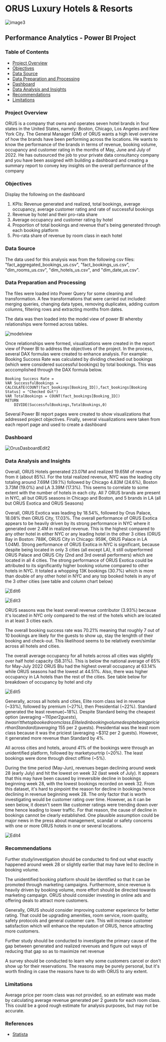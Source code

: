 # ORUS Luxury Hotels & Resorts 

![image3](https://github.com/jmwaigom/Hospitality-Analytics/assets/155841258/a6de3176-5368-4cc8-a345-79c3f61e4d96)

## Performance Analytics - Power BI Project 
### Table of Contents
- [Project Overview](#project-overview)
- [Objectives](#objectives)
- [Data Source](#data-source)
- [Data Preparation and Processing](#data-preparation-and-processing)
- [Dashboard](#dashboard)
- [Data Analysis and Insights](#data-analysis-and-insights)
- [Recommendations](#recommendations)
- [Limitations](#limitations)
### Project Overview
ORUS is a company that owns and operates seven hotel brands in four states in the United States, namely: Boston, Chicago, Los Angeles and New York City. The General Manager (GM)
of ORUS wants a high level overview of how the brands have been performing across the locations. He wants to know the performance of the brands in terms of revenue, booking volume,
occupancy and customer rating in the months of May, June and July of 2022. He has outsourced the job to your private data consultancy company and you have been assigned with building 
a dashboard and creating a summary report to convey key insights on the overall performance of the company

### Objectives
Display the following on the dashboard
1. KPIs: Revenue generated and realized, total bookings, average occupancy, average customer rating and rate of successful bookings
2. Revenue by hotel and their pro-rata share
3. Average occupancy and customer rating by hotel
4. Proportion of total bookings and revenue that's being generated through each booking platform
5. Pro-rata share of revenue by room class in each hotel

### Data Source
The data used for this analysis was from the following csv files: "fact_aggregated_bookings_us.csv", "fact_bookings_us.csv", "dim_rooms_us.csv", "dim_hotels_us.csv", and "dim_date_us.csv".  

### Data Preparation and Processing
The files were loaded into Power Query for some cleaning and transformation. A few transformations that were carried out included: merging queries, changing data types, removing duplicates, adding custom columns, filtering rows and extracting months from dates.

The data was then loaded into the model view of power BI whereby relationships were formed across tables.

![modelview](https://github.com/jmwaigom/Hospitality-Analytics/assets/155841258/f4da727a-1b75-43cf-a8cd-6053106fb7bd)

Once relationships were formed, visualizations were created in the report view of Power BI to address the objectives of the project. In the process, several DAX formulas were created to enhance analysis. For example: Booking Success Rate was calculated by dividing checked out bookings (which were considered successful bookings) by total bookings. This was acccomplished through the DAX formula below.

```
Booking Success Rate = 
VAR SuccessfulBookings = CALCULATE(COUNT(fact_bookings[Booking_ID]),fact_bookings[Booking Status] = "Checked Out")
VAR TotalBookings = COUNT(fact_bookings[Booking_ID])
RETURN
    DIVIDE(SuccessfulBookings,TotalBookings,0)

```
Several Power BI report pages were created to show visualizations that addressed project objectives. Finally, several visualizations were taken from each report page and used to create a dashboard


### Dashboard
![OrusDasboardEdit2](https://github.com/jmwaigom/Hospitality-Analytics/assets/155841258/d8f9acfd-cdff-43db-bc79-df72e4551a86)

### Data Analysis and Insights
Overall, ORUS Hotels generated 23.07M and realized 19.65M of revenue from it (about 85%). For the total realized revenue, NYC was the leading city totaling around 7.69M (39.1%) followed by Chicago 4.83M (24.6%), Boston 3.73M (19.0%) and LA 3.39M (17.3%). This seems to correlate to some extent with the number of hotels in each city. All 7 ORUS brands are present in NYC, all but ORUS seasons in Chicago and Boston, and 5 brands in LA (all but ORUS Exotica and ORUS Seasons)

Overall, ORUS Exotica was leading by 18.54%, followed by Orus Palace, 18.08% then ORUS City, 17.03%. The overall performance of ORUS Exotica appears to be heavily driven by its strong performance in NYC where it generated over 2.4M in realized revenue. This is the highest compared to any other hotel in either NYC or any leading hotel in the other 3 cities (ORUS Bay in Boston: 788K, ORUS City in Chicago: 959K, ORUS Palace in LA 1.04M). Strong performance of ORUS Exotica in NYC is significant, because despite being located in only 3 cities (all except LA), it still outperformed ORUS Palace and ORUS City (2nd and 3rd overall performers) which are located in all 4 cities. The strong performance of ORUS Exotica could be attributed to its significantly higher booking volume compared to other hotels in NYC. It totaled a whopping 13K bookings (30.7%) which is more than double of any other hotel in NYC and any top booked hotels in any of the 3 other cities (see table and column chart below)

![Edit6](https://github.com/jmwaigom/Hospitality-Analytics/assets/155841258/c23bc59a-e8b1-4fbc-9d1c-85f7a43a68b0)


![Edit3](https://github.com/jmwaigom/Hospitality-Analytics/assets/155841258/7648529d-f0c7-4aff-9ca6-70bb7787d9ed)

ORUS seasons was the least overall revenue contributor (3.93%) because it's located in NYC only compared to the rest of the hotels which are located in at least 3 cities each.

The overall booking success rate was 70.21% meaning that roughly 7 out of 10 bookings are likely for the guests to show up, stay the lenghth of their booking and check-out. This likelihood seems to be relatively even/similar across all hotels and cities. 

The overall average occupancy for all hotels across all cities was slightly over half hotel capacity (58.31%). This is below the national average of 65% for May-July 2022  ORUS Blu had the highest overall occupancy at 63.14% while ORUS seasons had the lowest at 44.51%. Also, there was higher occupancy in LA hotels than the rest of the cities. See table below for breakdown of occupancy by hotel and city

![Edit5](https://github.com/jmwaigom/Hospitality-Analytics/assets/155841258/da7077e9-1eff-4afa-b54f-446d04bd5c06)

Generally, across all hotels and cities, Elite room class led in revenue (~33%), followed by premium (~27%), then Presidential (~22%). Standard generated the least revenue(~18%). Despite Standard being the cheapest option (averaging ~$110 per 2 guests), it wasn't the top booked room class. Elite led in booking volume despite being pricier than Standard (averaging ~$155 per 2 guests). Presidential was the least room class because it was the priciest (averaging ~$312 per 2 guests). However, it generated more revenue than Standard by 4%.

All across cities and hotels, around 41% of the bookings were through an unidentified platform, followed by marketyourtrip (~20%). The least bookings were done through direct offline (~5%).

During the time period (May-Jun), revenues began declining around week 28 (early July) and hit the lowest on week 32 (last week of July). It appears that this may have been caused by irreversible decline in bookings beginning week 28, with the lowest bookings recorded on week 32. From this dataset, it's hard to pinpoint the reason for decline in bookings hence declining in revenue beginning week 28. The only factor that is worth investigating would be customer rating over time. However, as it can be seen below, it doesn't seem like customer ratings were trending down over time hence leading to lower traffic. For that reason, the cause of decline in bookings cannot be clearly established. One plausible assumption could be major news in the press about management, scandal or safety concerns with one or more ORUS hotels in one or several locations.   

![Edit4](https://github.com/jmwaigom/Hospitality-Analytics/assets/155841258/d71ab627-b034-4391-81ad-ccd3acdbb5ed)

### Recommendations
Further study/investigation should be conducted to find out what exactly happened around week 28 or slightly earlier that may have led to decline in booking volume. 

The unidentified booking platform should be identified so that it can be promoted through marketing campaigns. Furthermore, since revenue is heavily driven by booking volume, more effort should be directed towards marketing campaign. ORUS should consider investing in online ads and offering deals to attract more customers.

Generally, ORUS should consider improving customer experience for better rating. That could be upgrading amenities, room service, room quality, safety protocols and general customer care. This will increase customer satisfaction which will enhance the reputation of ORUS, hence attracting more customers.

Further study should be conducted to investigate the primary cause of the gap between generated and realized revenues and figure out ways of reducing that gap so as to maximize net revenue

A survey should be conducted to learn why some customers cancel or don't show up for their reservations. The reasons may be purely personal, but it's worth finding in case the reasons have to do with ORUS to any extent.


### Limitations
Average price per room class was not provided, so an estimate was made by calculating average revenue generated per 2 guests for each room class. This could be a good rough estimate for analysis purposes, but may not be accurate.

### References
- [Statista](https://www.statista.com/statistics/206546/us-hotels-occupancy-rate-by-month)


